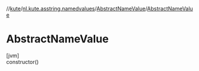 //[kute](../../../index.md)/[nl.kute.asstring.namedvalues](../index.md)/[AbstractNameValue](index.md)/[AbstractNameValue](-abstract-name-value.md)

# AbstractNameValue

[jvm]\
constructor()
